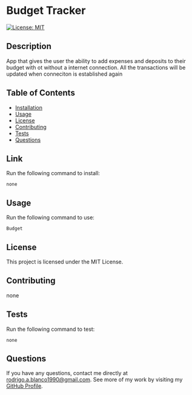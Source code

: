 
# Budget Tracker 
[![License: MIT](https://img.shields.io/badge/License-MIT-yellow.svg)](https://opensource.org/licenses/MIT)

## Description
App that gives the user the ability to add expenses and deposits to their budget with ot without a internet connection. All the transactions will be updated when conneciton is established again

## Table of Contents
* [Installation](#installation)
* [Usage](#usage)
* [License](#license)
* [Contributing](#contributing)
* [Tests](#tests)
* [Questions](#questions)

## Link
Run the following command to install:
```
none
```

## Usage
Run the following command to use:
```
Budget 
```

## License
This project is licensed under the MIT License.

## Contributing
none

## Tests
Run the following command to test:
```
none
```

## Questions
If you have any questions, contact me directly at rodrigo.a.blanco1990@gmail.com. See more of my work by visiting my [GitHub Profile](https://github.com/rodablanco/).
